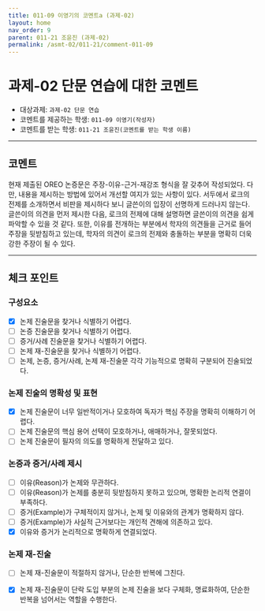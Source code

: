 ```yaml
---
title: 011-09 이영기의 코멘트a (과제-02) 
layout: home
nav_order: 9
parent: 011-21 조윤진 (과제-02)
permalink: /asmt-02/011-21/comment-011-09
---
```


# 과제-02 단문 연습에 대한 코멘트

- 대상과제: `과제-02 단문 연습`
- 코멘트를 제공하는 학생: `011-09 이영기(작성자)` 
- 코멘트를 받는 학생: `011-21 조윤진(코멘트를 받는 학생 이름)` 

---

## 코멘트

현재 제출된 OREO 논증문은 주장-이유-근거-재강조 형식을 잘 갖추어 작성되었다. 다만, 내용을 제시하는 방법에 있어서 개선할 여지가 있는 사항이 있다. 서두에서 로크의 전제를 소개하면서 비판을 제시하다 보니 글쓴이의 입장이 선명하게 드러나지 않는다. 글쓴이의 의견을 먼저 제시한 다음, 로크의 전제에 대해 설명하면 글쓴이의 의견을 쉽게 파악할 수 있을 것 같다. 또한, 이유를 전개하는 부분에서 학자의 의견들을 근거로 들어 주장을 뒷받침하고 있는데, 학자의 의견이 로크의 전제와 충돌하는 부분을 명확히 더욱 강한 주장이 될 수 있다.

---

## 체크 포인트

### **구성요소**
- [x] 논제 진술문을 찾거나 식별하기 어렵다.
- [ ] 논증 진술문을 찾거나 식별하기 어렵다.
- [ ] 증거/사례 진술문을 찾거나 식별하기 어렵다.
- [ ] 논제 재-진술문을 찾거나 식별하기 어렵다.
- [ ] 논제, 논증, 증거/사례, 논제 재-진술문 각각 기능적으로 명확히 구분되어 진술되었다.

### **논제 진술의 명확성 및 표현**  
- [x] 논제 진술문이 너무 일반적이거나 모호하여 독자가 핵심 주장을 명확히 이해하기 어렵다.  
- [ ] 논제 진술문의 핵심 용어 선택이 모호하거나, 애매하거나, 잘못되었다.  
- [ ] 논제 진술문이 필자의 의도를 명확하게 전달하고 있다.  

### **논증과 증거/사례 제시**  
- [ ] 이유(Reason)가 논제와 무관하다.
- [ ] 이유(Reason)가 논제를 충분히 뒷받침하지 못하고 있으며, 명확한 논리적 연결이 부족하다.  
- [ ] 증거(Example)가 구체적이지 않거나, 논제 및 이유와의 관계가 명확하지 않다. 
- [ ] 증거(Example)가 사실적 근거보다는 개인적 견해에 의존하고 있다.  
- [x] 이유와 증거가 논리적으로 명확하게 연결되었다.  

### **논제 재-진술**  
- [ ] 논제 재-진술문이 적절하지 않거나, 단순한 반복에 그친다.   
- [x] 논제 재-진술문이 단락 도입 부분의 논제 진술을 보다 구체화, 명료화하여, 단순한 반복을 넘어서는 역할을 수행한다.  

